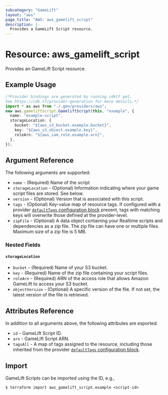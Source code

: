 ```yaml
---
subcategory: "GameLift"
layout: "aws"
page_title: "AWS: aws_gamelift_script"
description: |-
  Provides a GameLift Script resource.
---
```


# Resource: aws\_gamelift\_script

Provides an GameLift Script resource.

## Example Usage

```typescript
/*Provider bindings are generated by running cdktf get.
See https://cdk.tf/provider-generation for more details.*/
import * as aws from "./.gen/providers/aws";
new aws.gameliftScript.GameliftScript(this, "example", {
  name: "example-script",
  storageLocation: {
    bucket: "${aws_s3_bucket.example.bucket}",
    key: "${aws_s3_object.example.key}",
    roleArn: "${aws_iam_role.example.arn}",
  },
});

```

## Argument Reference

The following arguments are supported:

* `name` - (Required) Name of the script
* `storageLocation` - (Optional) Information indicating where your game script files are stored. See below.
* `version` - (Optional) Version that is associated with this script.
* `tags` - (Optional) Key-value map of resource tags. If configured with a provider [`defaultTags` configuration block](https://registry.terraform.io/providers/hashicorp/aws/latest/docs#default_tags-configuration-block) present, tags with matching keys will overwrite those defined at the provider-level.
* `zipFile` - (Optional) A data object containing your Realtime scripts and dependencies as a zip  file. The zip file can have one or multiple files. Maximum size of a zip file is 5 MB.

### Nested Fields

#### `storageLocation`

* `bucket` - (Required) Name of your S3 bucket.
* `key` - (Required) Name of the zip file containing your script files.
* `roleArn` - (Required) ARN of the access role that allows Amazon GameLift to access your S3 bucket.
* `objectVersion` - (Optional) A specific version of the file. If not set, the latest version of the file is retrieved.

## Attributes Reference

In addition to all arguments above, the following attributes are exported:

* `id` - GameLift Script ID.
* `arn` - GameLift Script ARN.
* `tagsAll` - A map of tags assigned to the resource, including those inherited from the provider [`defaultTags` configuration block](https://registry.terraform.io/providers/hashicorp/aws/latest/docs#default_tags-configuration-block).

## Import

GameLift Scripts can be imported using the ID, e.g.,

```console
$ terraform import aws_gamelift_script.example <script-id>
```
